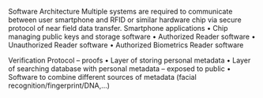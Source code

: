 Software Architecture
Multiple systems are required to communicate between user smartphone and RFID or similar hardware chip via secure protocol of near field data transfer.
Smartphone applications
•	Chip managing public keys and storage software
•	Authorized Reader software
•	Unauthorized Reader software
•	Authorized Biometrics Reader software

Verification Protocol – proofs
•	Layer of storing personal metadata
•	Layer of searching database with personal metadata – exposed to public
•	Software to combine different sources of metadata (facial recognition/fingerprint/DNA,…)



